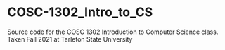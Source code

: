 # COSC-1302_Intro_to_CS
Source code for the COSC 1302 Introduction to Computer Science class. Taken Fall 2021 at Tarleton State University
